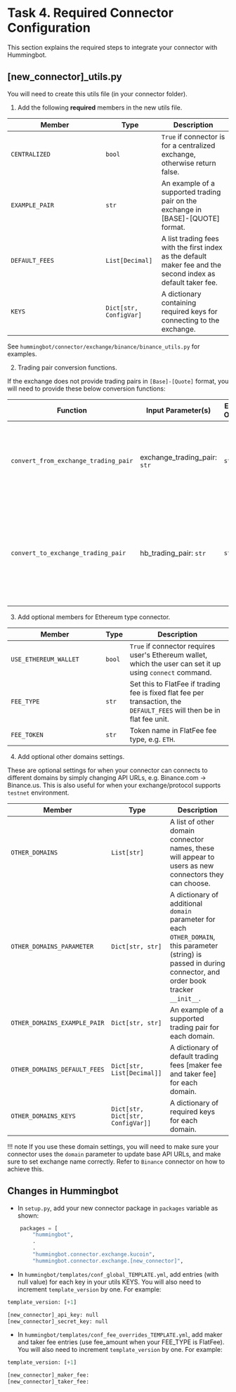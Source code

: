 # Task 4. Required Connector Configuration

This section explains the required steps to integrate your connector with Hummingbot.

## \[new_connector]_utils.py ##

You will need to create this utils file (in your connector folder).

1. Add the following **required** members in the new utils file. 

Member<div style="width:200px"/> | Type | Description
---|---|---
`CENTRALIZED` | `bool` | `True` if connector is for a centralized exchange, otherwise return false.
`EXAMPLE_PAIR` | `str` | An example of a supported trading pair on the exchange in [BASE]-[QUOTE] format.
`DEFAULT_FEES` | `List[Decimal]` | A list trading fees with the first index as the default maker fee and the second index as default taker fee.
`KEYS` | `Dict[str, ConfigVar]` | A dictionary containing required keys for connecting to the exchange.

See `hummingbot/connector/exchange/binance/binance_utils.py` for examples.

2. Trading pair conversion functions.

If the exchange does not provide trading pairs in `[Base]-[Quote]` format, you will need to provide these below conversion functions:

Function<div style="width:200px"/> | Input Parameter(s) | Expected Output(s) | Description
---|---|---|---
`convert_from_exchange_trading_pair` | exchange_trading_pair: `str` | `str` | Converts the exchange's trading pair to `[Base]-[Quote]` formats and return the output.
`convert_to_exchange_trading_pair` | hb_trading_pair: `str` | `str` | Converts HB's `[Base]-[Quote]` trading pair format to the exchange's trading pair format and return the output.

3. Add optional members for Ethereum type connector.

Member<div style="width:200px"/> | Type | Description
---|---|---
`USE_ETHEREUM_WALLET` | `bool` | `True` if connector requires user's Ethereum wallet, which the user can set it up using `connect` command.
`FEE_TYPE` | `str` | Set this to FlatFee if trading fee is fixed flat fee per transaction, the `DEFAULT_FEES` will then be in flat fee unit.
`FEE_TOKEN` | `str` | Token name in FlatFee fee type, e.g. `ETH`. 

4. Add optional other domains settings.

These are optional settings for when your connector can connects to different domains by simply changing API URLs, e.g. Binance.com -> Binance.us. 
This is also useful for when your exchange/protocol supports `testnet` environment.
  
Member<div style="width:200px"/> | Type | Description
---|---|---
`OTHER_DOMAINS` | `List[str]` | A list of other domain connector names, these will appear to users as new connectors they can choose.
`OTHER_DOMAINS_PARAMETER` | `Dict[str, str]` | A dictionary of additional `domain` parameter for each `OTHER_DOMAIN`, this parameter (string) is passed in during connector, and order book tracker `__init__`.   
`OTHER_DOMAINS_EXAMPLE_PAIR` | `Dict[str, str]` | An example of a supported trading pair for each domain.
`OTHER_DOMAINS_DEFAULT_FEES` | `Dict[str, List[Decimal]]` | A dictionary of default trading fees \[maker fee and taker fee] for each domain.
`OTHER_DOMAINS_KEYS` | `Dict[str, Dict[str, ConfigVar]]` | A dictionary of required keys for each domain.

!!! note
    If you use these domain settings, you will need to make sure your connector uses the `domain` parameter to update base API URLs, 
and make sure to set exchange name correctly. Refer to `Binance` connector on how to achieve this.  

## Changes in Hummingbot ##

* In `setup.py`, add your new connector package in `packages` variable as shown:

```python
    packages = [
        "hummingbot",
        .
        .
        "hummingbot.connector.exchange.kucoin",
        "hummingbot.connector.exchange.[new_connector]",
``` 

* In `hummingbot/templates/conf_global_TEMPLATE.yml`, add entries (with null value) for each key in your utils KEYS. 
You will also need to increment `template_version` by one. For example:

```python
template_version: [+1] 

[new_connector]_api_key: null
[new_connector]_secret_key: null
``` 

* In `hummingbot/templates/conf_fee_overrides_TEMPLATE.yml`, add maker and taker fee entries (use fee_amount when your FEE_TYPE is FlatFee). 
You will also need to increment `template_version` by one. For example:

```python
template_version: [+1] 

[new_connector]_maker_fee:
[new_connector]_taker_fee:
``` 